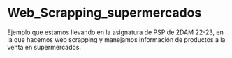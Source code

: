 # Web_Scrapping_supermercados

Ejemplo que estamos llevando en la asignatura de PSP de 2DAM 22-23, en la que hacemos web scrapping y manejamos información de productos a la venta en supermercados.